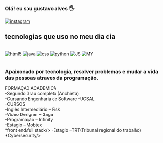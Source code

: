 ### Olá! eu sou gustavo alves 🖐️ 

[![instagram](https://img.shields.io/badge/Instagram-E4405F?style=for-the-badge&logo=instagram&logoColor=white)](https://www.instagram.com/gustavo_alves.a/)<br/>
## tecnologias que uso no meu dia dia
<div style="display: inline_block"><br/>
    <img aling="concenter" alt="html5" src="https://img.shields.io/badge/HTML5-E34F26?style=for-the-badge&logo=html5&logoColor=white"/>
    <img aling="concenter" alt="java" src="https://img.shields.io/badge/Java-ED8B00?style=for-the-badge&logo=openjdk&logoColor=white" />
    <img aling="concenter" alt="css" src="https://img.shields.io/badge/CSS-239120?&style=for-the-badge&logo=css3&logoColor=white"/>
    <img aling="concenter" alt="python" src=https://img.shields.io/badge/Python-14354C?style=for-the-badge&logo=python&logoColor=white/> <img aling="concenter" alt="JS" src="https://img.shields.io/badge/JavaScript-F7DF1E?style=for-the-badge&logo=javascript&logoColor=blac"/>
    <img aling="concenter" alt="MY" src=https://img.shields.io/badge/MySQL-00000F?style%3Dfor-the-badge%26logo%3Dmysql%26logoColor%3Dwhite/>
    </div><br/>
    
   ### Apaixonado por tecnologia, resolver problemas e mudar a vida das pessoas atraves da programação.
FORMAÇÃO ACADÊMICA<br/>
-Segundo Grau completo (Anchieta)<br/>
-Cursando Engenharia de Software –UCSAL<br/>
-CURSOS<br/>
-Inglês Intermediário – Fisk<br/>
-Vídeo Designer – Saga<br/>
-Programação – Infinity<br/>
-Estagio – Mobtex<br/>
  *front end/full stack/>
-Estagio –TRT(Tribunal regional do trabalho)<br/>
   *Cybersecurity/>
